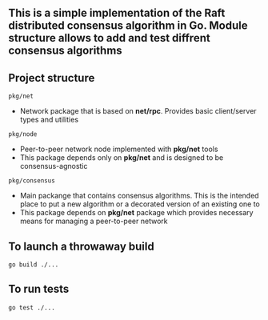 ## This is a simple implementation of the Raft distributed consensus algorithm in Go. Module structure allows to add and test diffrent consensus algorithms

## Project structure
```pkg/net```
- Network package that is based on __net/rpc__. Provides basic client/server types and utilities

```pkg/node```
- Peer-to-peer network node implemented with __pkg/net__ tools
- This package depends only on __pkg/net__ and is designed to be consensus-agnostic

```pkg/consensus```
- Main packange that contains consensus algorithms. This is the intended place to put a new algorithm or a decorated version of an existing one to
- This package depends on __pkg/net__ package which provides necessary means for managing a peer-to-peer network

## To launch a throwaway build
```go build ./...```

## To run tests
```go test ./...```
